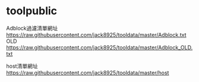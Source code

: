 # toolpublic
Adblock過濾清單網址
https://raw.githubusercontent.com/jack8925/tooldata/master/Adblock.txt      
OLD
https://raw.githubusercontent.com/jack8925/tooldata/master/Adblock_OLD.txt


host清單網址
https://raw.githubusercontent.com/jack8925/tooldata/master/host
